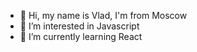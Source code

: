- 👋 Hi, my name is Vlad, I'm from Moscow
- 👀 I’m interested in Javascript
- 🌱 I’m currently learning React
